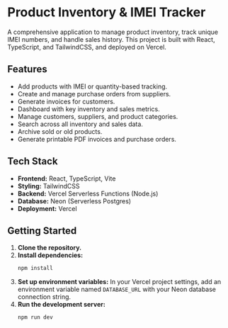 # Product Inventory & IMEI Tracker

A comprehensive application to manage product inventory, track unique IMEI numbers, and handle sales history. This project is built with React, TypeScript, and TailwindCSS, and deployed on Vercel.

## Features

-   Add products with IMEI or quantity-based tracking.
-   Create and manage purchase orders from suppliers.
-   Generate invoices for customers.
-   Dashboard with key inventory and sales metrics.
-   Manage customers, suppliers, and product categories.
-   Search across all inventory and sales data.
-   Archive sold or old products.
-   Generate printable PDF invoices and purchase orders.

## Tech Stack

-   **Frontend:** React, TypeScript, Vite
-   **Styling:** TailwindCSS
-   **Backend:** Vercel Serverless Functions (Node.js)
-   **Database:** Neon (Serverless Postgres)
-   **Deployment:** Vercel

## Getting Started

1.  **Clone the repository.**
2.  **Install dependencies:**
    ```bash
    npm install
    ```
3.  **Set up environment variables:**
    In your Vercel project settings, add an environment variable named `DATABASE_URL` with your Neon database connection string.
4.  **Run the development server:**
    ```bash
    npm run dev
    ```
